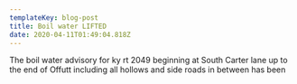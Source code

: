 ```yaml
---
templateKey: blog-post
title: Boil water LIFTED
date: 2020-04-11T01:49:04.818Z
---
```

The boil water advisory for ky rt 2049 beginning at South Carter lane up to the end of Offutt including all hollows and side roads in between has been
